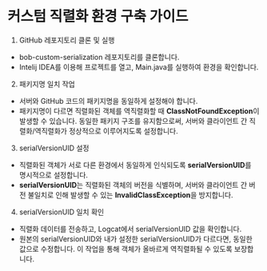 # 커스텀 직렬화 환경 구축 가이드
1. GitHub 레포지토리 클론 및 실행
  - bob-custom-serialization 레포지토리를 클론합니다.
  - Intelij IDEA를 이용해 프로젝트를 열고, Main.java를 실행하여 환경을 확인합니다.
    
2. 패키지명 일치 작업
- 서버와 GitHub 코드의 패키지명을 동일하게 설정해야 합니다.
- 패키지명이 다르면 직렬화된 객체를 역직렬화할 때 **ClassNotFoundException**이 발생할 수 있습니다.
동일한 패키지 구조를 유지함으로써, 서버와 클라이언트 간 직렬화/역직렬화가 정상적으로 이루어지도록 설정합니다.

3. serialVersionUID 설정
- 직렬화된 객체가 서로 다른 환경에서 동일하게 인식되도록 **serialVersionUID**를 명시적으로 설정합니다.
- **serialVersionUID**는 직렬화된 객체의 버전을 식별하며, 서버와 클라이언트 간 버전 불일치로 인해 발생할 수 있는 **InvalidClassException**을 방지합니다.

4. serialVersionUID 일치 확인
- 직렬화 데이터를 전송하고, Logcat에서 serialVersionUID 값을 확인합니다.
- 원본의 serialVersionUID와 내가 설정한 serialVersionUID가 다르다면, 동일한 값으로 수정합니다.
이 작업을 통해 객체가 올바르게 역직렬화될 수 있도록 보장합니다.
